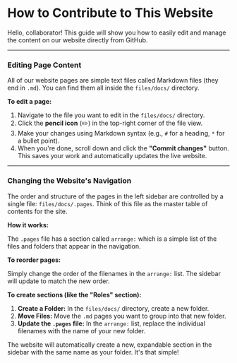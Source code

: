 # How to Contribute to This Website

Hello, collaborator! This guide will show you how to easily edit and manage the content on our website directly from GitHub.

---

### Editing Page Content

All of our website pages are simple text files called Markdown files (they end in `.md`). You can find them all inside the `files/docs/` directory.

**To edit a page:**

1.  Navigate to the file you want to edit in the `files/docs/` directory.
2.  Click the **pencil icon** (✏️) in the top-right corner of the file view.
3.  Make your changes using Markdown syntax (e.g., `#` for a heading, `*` for a bullet point).
4.  When you're done, scroll down and click the **"Commit changes"** button. This saves your work and automatically updates the live website.

---

### Changing the Website's Navigation

The order and structure of the pages in the left sidebar are controlled by a single file: `files/docs/.pages`. Think of this file as the master table of contents for the site.

**How it works:**

The `.pages` file has a section called `arrange:` which is a simple list of the files and folders that appear in the navigation.

**To reorder pages:**

Simply change the order of the filenames in the `arrange:` list. The sidebar will update to match the new order.

**To create sections (like the "Roles" section):**

1.  **Create a Folder:** In the `files/docs/` directory, create a new folder.
2.  **Move Files:** Move the `.md` pages you want to group into that new folder.
3.  **Update the `.pages` file:** In the `arrange:` list, replace the individual filenames with the name of your new folder.

The website will automatically create a new, expandable section in the sidebar with the same name as your folder. It's that simple!
